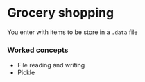 # Grocery shopping

You enter with items to be store in a `.data` file

### Worked concepts
* File reading and writing
* Pickle